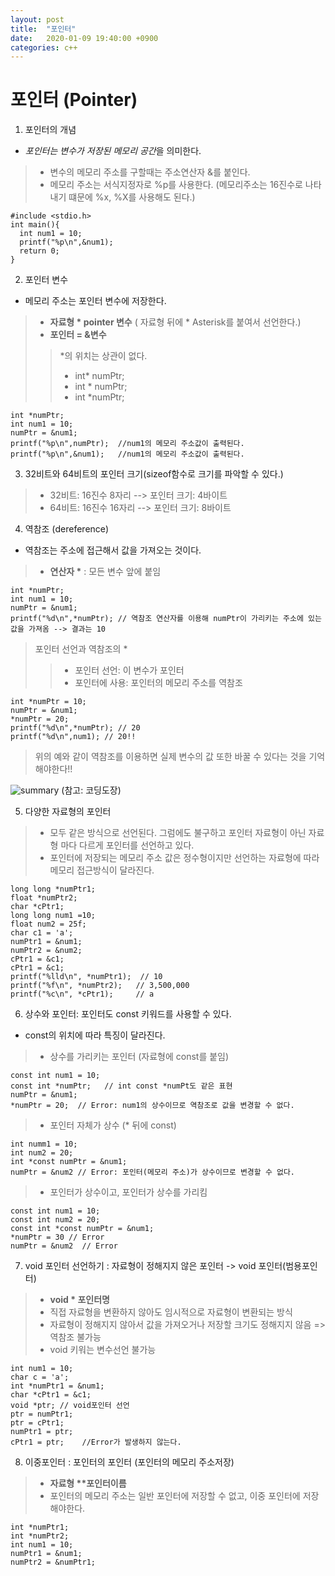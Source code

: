 ```yaml
---
layout: post
title:  "포인터"
date:   2020-01-09 19:40:00 +0900
categories: c++
--- 
```


# 포인터 (Pointer)

1. 포인터의 개념

* *포인터는 변수가 저장된 메모리 공간*을 의미한다.
> - 변수의 메모리 주소를 구할때는 주소연산자 &를 붙인다.
> - 메모리 주소는 서식지정자로 %p를 사용한다. (메모리주소는 16진수로 나타내기 떄문에 %x, %X를 사용해도 된다.)
```
#include <stdio.h>
int main(){
  int num1 = 10;
  printf("%p\n",&num1);
  return 0;
}
```

2. 포인터 변수
* 메모리 주소는 포인터 변수에 저장한다. 

> - __자료형 * pointer 변수__ ( 자료형 뒤에 * Asterisk를 붙여서 선언한다.)
> - __포인터 = &변수__
>> *의 위치는 상관이 없다.
>> - int* numPtr;
>> - int * numPtr;
>> - int *numPtr;

```
int *numPtr;
int num1 = 10;
numPtr = &num1;
printf("%p\n",numPtr);  //num1의 메모리 주소값이 출력된다.
printf("%p\n",&num1);   //num1의 메모리 주소값이 출력된다.
```

3. 32비트와 64비트의 포인터 크기(sizeof함수로 크기를 파악할 수 있다.)
> - 32비트: 16진수 8자리 --> 포인터 크기: 4바이트
> - 64비트: 16진수 16자리 --> 포인터 크기: 8바이트

4. 역참조 (dereference)
* 역참조는 주소에 접근해서 값을 가져오는 것이다. 

> - __연산자 *__ : 모든 변수 앞에 붙임
```
int *numPtr;
int num1 = 10;
numPtr = &num1;
printf("%d\n",*numPtr); // 역참조 연산자를 이용해 numPtr이 가리키는 주소에 있는 값을 가져옴 --> 결과는 10
```

> 포인터 선언과 역참조의 *
>> - 포인터 선언: 이 변수가 포인터
>> - 포인터에 사용: 포인터의 메모리 주소를 역참조
```
int *numPtr = 10;
numPtr = &num1;
*numPtr = 20;
printf("%d\n",*numPtr); // 20
printf("%d\n",num1); // 20!!
```
> 위의 예와 같이 역참조를 이용하면 실제 변수의 값 또한 바꿀 수 있다는 것을 기억해야한다!!

![summary](https://dojang.io/pluginfile.php/339/mod_page/content/30/unit34-9.png)
 (참고: 코딩도장)
 
5. 다양한 자료형의 포인터

> - 모두 같은 방식으로 선언된다. 그럼에도 불구하고 포인터 자료형이 아닌 자료형 마다 다르게 포인터를 선언하고 있다.
> - 포인터에 저장되는 메모리 주소 값은 정수형이지만 선언하는 자료형에 따라 메모리 접근방식이 달라진다. 

```
long long *numPtr1;
float *numPtr2;
char *cPtr1;
long long num1 =10;
float num2 = 25f;
char c1 = 'a'; 
numPtr1 = &num1;
numPtr2 = &num2;
cPtr1 = &c1;
cPtr1 = &c1;
printf("%lld\n", *numPtr1);  // 10
printf("%f\n", *numPtr2);   // 3,500,000
printf("%c\n", *cPtr1);     // a
```

6. 상수와 포인터: 포인터도 const 키워드를 사용할 수 있다. 
* const의 위치에 따라 특징이 달라진다.
> - 상수를 가리키는 포인터 (자료형에 const를 붙임)
```
const int num1 = 10;
const int *numPtr;   // int const *numPt도 같은 표현
numPtr = &num1;
*numPtr = 20;  // Error: num1의 상수이므로 역참조로 값을 변경할 수 없다. 
```
> - 포인터 자체가 상수 (* 뒤에 const)
```
int numm1 = 10;
int num2 = 20; 
int *const numPtr = &num1;
numPtr = &num2 // Error: 포인터(메모리 주소)가 상수이므로 변경할 수 없다. 
```
> - 포인터가 상수이고, 포인터가 상수를 가리킴
```
const int num1 = 10;
const int num2 = 20;
const int *const numPtr = &num1;
*numPtr = 30 // Error
numPtr = &num2  // Error
```


7. void 포인터 선언하기 : 자료형이 정해지지 않은 포인터 -> void 포인터(범용포인터)
> - __void * 포인터명__
> - 직접 자료형을 변환하지 않아도 임시적으로 자료형이 변환되는 방식
> - 자료형이 정해지지 않아서 값을 가져오거나 저장할 크기도 정해지지 않음 => 역참조 불가능
> - void 키워는 변수선언 불가능
```
int num1 = 10;
char c = 'a';
int *numPtr1 = &num1;
char *cPtr1 = &c1;
void *ptr; // void포인터 선언
ptr = numPtr1;
ptr = cPtr1;
numPtr1 = ptr;
cPtr1 = ptr;    //Error가 발생하지 않는다. 
```

8. 이중포인터 : 포인터의 포인터 (포인터의 메모리 주소저장)
> - __자료형 **포인터이름__
> - 포인터의 메모리 주소는 일반 포인터에 저장할 수 없고, 이중 포인터에 저장해야한다. 
```
int *numPtr1;
int *numPtr2;
int num1 = 10;
numPtr1 = &num1;
numPtr2 = &numPtr1;
```
